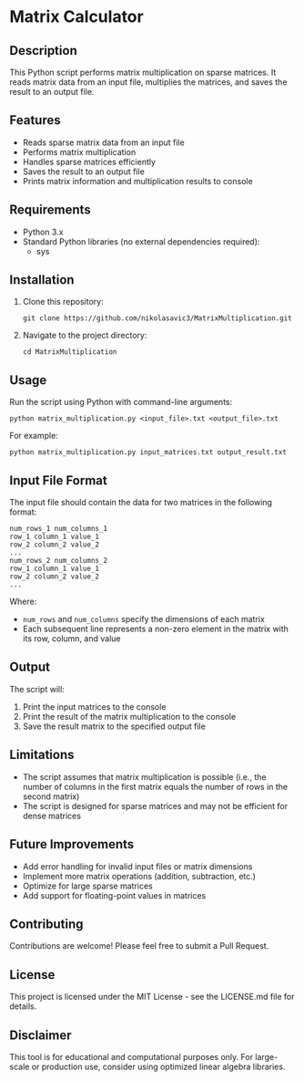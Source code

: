 # Matrix Calculator

## Description
This Python script performs matrix multiplication on sparse matrices. It reads matrix data from an input file, multiplies the matrices, and saves the result to an output file.

## Features
- Reads sparse matrix data from an input file
- Performs matrix multiplication
- Handles sparse matrices efficiently
- Saves the result to an output file
- Prints matrix information and multiplication results to console

## Requirements
- Python 3.x
- Standard Python libraries (no external dependencies required):
  - sys

## Installation
1. Clone this repository:
   ```
   git clone https://github.com/nikolasavic3/MatrixMultiplication.git
   ```
2. Navigate to the project directory:
   ```
   cd MatrixMultiplication
   ```

## Usage
Run the script using Python with command-line arguments:
```
python matrix_multiplication.py <input_file>.txt <output_file>.txt
```
For example:
```
python matrix_multiplication.py input_matrices.txt output_result.txt
```

## Input File Format
The input file should contain the data for two matrices in the following format:
```
num_rows_1 num_columns_1
row_1 column_1 value_1
row_2 column_2 value_2
...
num_rows_2 num_columns_2
row_1 column_1 value_1
row_2 column_2 value_2
...
```
Where:
- `num_rows` and `num_columns` specify the dimensions of each matrix
- Each subsequent line represents a non-zero element in the matrix with its row, column, and value

## Output
The script will:
1. Print the input matrices to the console
2. Print the result of the matrix multiplication to the console
3. Save the result matrix to the specified output file

## Limitations
- The script assumes that matrix multiplication is possible (i.e., the number of columns in the first matrix equals the number of rows in the second matrix)
- The script is designed for sparse matrices and may not be efficient for dense matrices

## Future Improvements
- Add error handling for invalid input files or matrix dimensions
- Implement more matrix operations (addition, subtraction, etc.)
- Optimize for large sparse matrices
- Add support for floating-point values in matrices

## Contributing
Contributions are welcome! Please feel free to submit a Pull Request.

## License
This project is licensed under the MIT License - see the LICENSE.md file for details.

## Disclaimer
This tool is for educational and computational purposes only. For large-scale or production use, consider using optimized linear algebra libraries.

